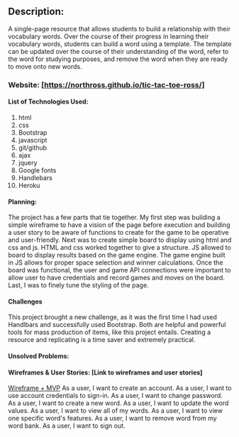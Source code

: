 ## Description:
A single-page resource that allows students to build a relationship with their vocabulary words. Over the course of their progress in learning their vocabulary words, students can build a word using a template. The template can be updated over the course of their understanding of the word, refer to the word for studying purposes, and remove the word when they are ready to move onto new words.

### Website: [https://northross.github.io/tic-tac-toe-ross/]

#### List of Technologies Used:
1. html
2. css
3. Bootstrap
4. javascript
5. git/github
6. ajax
7. jquery
8. Google fonts
9. Handlebars
10. Heroku

#### Planning:
The project has a few parts that tie together. My first step was building a simple wireframe to have a vision of the page before execution and building a user story to be aware of functions to create for the game to be operative and user-friendly.
Next was to create simple board to display using html and css and js. HTML and css worked together to give a structure. JS allowed to board to display results based on the game engine.
The game engine built in JS allows for proper space selection and winner calculations.
Once the board was functional, the user and game API connections were important to allow user to have credentials and record games and moves on the board.
Last, I was to finely tune the styling of the page.

#### Challenges
This project brought a new challenge, as it was the first time I had used Handlbars and successfully used Bootstrap. Both are helpful and powerful tools for mass production of items, like this project entails. Creating a resource and replicating is a time saver and extremely practical.


#### Unsolved Problems:


#### Wireframes & User Stories: [Link to wireframes and user stories]
[Wireframe + MVP](https://imgur.com/a/7n6DWN5)
As a user, I want to create an account.
As a user, I want to use account credentials to sign-in.
As a user, I want to change password.
As a user, I want to create a new word.
As a user, I want to update the word values.
As a user, I want to view all of my words.
As a user, I want to view one specific word's features.
As a user, I want to remove word from my word bank.
As a user, I want to sign out.
